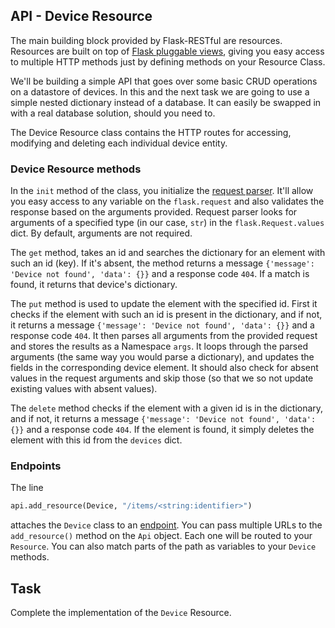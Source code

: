 ## API - Device Resource

The main building block provided by Flask-RESTful are resources. 
Resources are built on top of [Flask pluggable views](http://flask.pocoo.org/docs/views/), giving you easy access to 
multiple HTTP methods just by defining methods on your Resource Class.

We'll be building a simple API that goes over some basic CRUD operations on a datastore of devices. In this and the next task we are going
to use a simple nested dictionary instead of a database. It can easily be swapped in with a real database solution, should you need to. 

The Device Resource class contains the HTTP routes for accessing, modifying and deleting each individual device entity. 

### Device Resource methods

In the `init` method of the class, you initialize the [request parser](https://flask-restful.readthedocs.io/en/latest/api.html#module-reqparse). 
It'll allow you easy access to any variable on 
the `flask.request` and also validates the response based on the arguments provided.
Request parser looks for arguments of a specified type (in our case, `str`) in the `flask.Request.values` dict.
By default, arguments are not required. 

The `get` method, takes an id and searches the dictionary for an element with such an id (key).
If it's absent, the method returns a message `{'message': 'Device not found', 'data': {}}` and a response code `404`.
If a match is found, it returns that device's dictionary.

The `put` method is used to update the element with the specified id.
First it checks if the element with such an id is present in the dictionary, and if not, it returns
a message `{'message': 'Device not found', 'data': {}}` and a response code `404`.
It then parses all arguments from the provided request and stores the results as a Namespace `args`.
It loops through the parsed arguments (the same way you would parse a dictionary), 
and updates the fields in the corresponding device element.
It should also check for absent values in the request arguments and skip those (so that we so not update 
existing values with absent values).

The `delete` method checks if the element with a given id is in the dictionary, and if not, it returns
a message `{'message': 'Device not found', 'data': {}}` and a response code `404`.
If the element is found, it simply deletes the element with this id from the `devices` dict.

### Endpoints

The line

```python
api.add_resource(Device, "/items/<string:identifier>")
```

attaches the `Device` class to an [endpoint](https://flask-restful.readthedocs.io/en/latest/quickstart.html?highlight=endpoints#endpoints).
You can pass multiple URLs to the `add_resource()` method on the `Api` object. Each one will be routed to your `Resource`.
You can also match parts of the path as variables to your `Device` methods.

## Task

Complete the implementation of the `Device` Resource.
